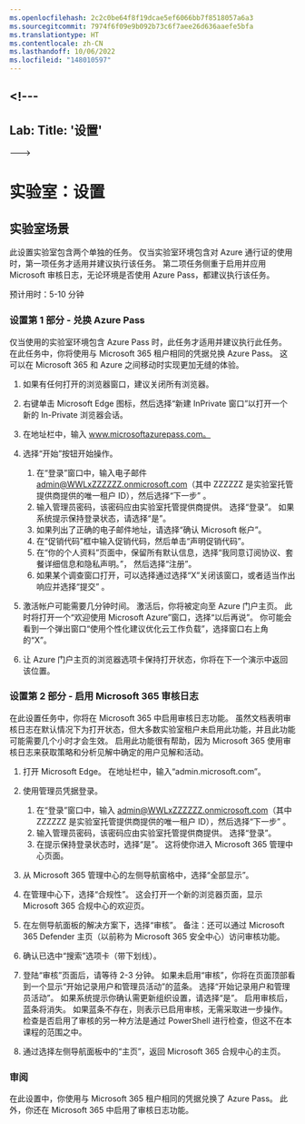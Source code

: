 ```yaml
---
ms.openlocfilehash: 2c2c0be64f8f19dcae5ef6066bb7f8518057a6a3
ms.sourcegitcommit: 7974f6f09e9b092b73c6f7aee26d636aaefe5bfa
ms.translationtype: HT
ms.contentlocale: zh-CN
ms.lasthandoff: 10/06/2022
ms.locfileid: "148010597"
---
```

<a name="---"></a><!---
---
Lab: Title: '设置'
---
--->

# <a name="lab-setup"></a>实验室：设置

## <a name="lab-scenario"></a>实验室场景

此设置实验室包含两个单独的任务。  仅当实验室环境包含对 Azure 通行证的使用时，第一项任务才适用并建议执行该任务。 第二项任务侧重于启用并应用 Microsoft 审核日志，无论环境是否使用 Azure Pass，都建议执行该任务。

预计用时：5-10 分钟



### <a name="setup-part-1---redeem-azure-pass"></a>设置第 1 部分 - 兑换 Azure Pass

仅当使用的实验室环境包含 Azure Pass 时，此任务才适用并建议执行此任务。 在此任务中，你将使用与 Microsoft 365 租户相同的凭据兑换 Azure Pass。  这可以在 Microsoft 365 和 Azure 之间移动时实现更加无缝的体验。

1. 如果有任何打开的浏览器窗口，建议关闭所有浏览器。

1. 右键单击 Microsoft Edge 图标，然后选择“新建 InPrivate 窗口”以打开一个新的 In-Private 浏览器会话。

1. 在地址栏中，输入 www.microsoftazurepass.com。  

1. 选择“开始”按钮开始操作。

    1. 在“登录”窗口中，输入电子邮件 admin@WWLxZZZZZZ.onmicrosoft.com（其中 ZZZZZZ 是实验室托管提供商提供的唯一租户 ID），然后选择“下一步” 。
    1. 输入管理员密码，该密码应由实验室托管提供商提供。 选择“登录”。  如果系统提示保持登录状态，请选择“是”。
    1. 如果列出了正确的电子邮件地址，请选择“确认 Microsoft 帐户”。
    1. 在“促销代码”框中输入促销代码，然后单击“声明促销代码”。  
    1. 在“你的个人资料”页面中，保留所有默认信息，选择“我同意订阅协议、套餐详细信息和隐私声明。”， 然后选择“注册”。
    1. 如果某个调查窗口打开，可以选择通过选择“X”关闭该窗口，或者适当作出响应并选择“提交” 。

1. 激活帐户可能需要几分钟时间。  激活后，你将被定向至 Azure 门户主页。 此时将打开一个“欢迎使用 Microsoft Azure”窗口，选择“以后再说”。 你可能会看到一个弹出窗口“使用个性化建议优化云工作负载”，选择窗口右上角的“X”。

1. 让 Azure 门户主页的浏览器选项卡保持打开状态，你将在下一个演示中返回该位置。

### <a name="setup-part-2---enable-microsoft-365-audit-log"></a>设置第 2 部分 - 启用 Microsoft 365 审核日志

在此设置任务中，你将在 Microsoft 365 中启用审核日志功能。  虽然文档表明审核日志在默认情况下为打开状态，但大多数实验室租户未启用此功能，并且此功能可能需要几个小时才会生效。  启用此功能很有帮助，因为 Microsoft 365 使用审核日志来获取策略和分析见解中确定的用户见解和活动。

1. 打开 Microsoft Edge。 在地址栏中，输入“admin.microsoft.com”。

1. 使用管理员凭据登录。
    1. 在“登录”窗口中，输入 admin@WWLxZZZZZZ.onmicrosoft.com（其中 ZZZZZZ 是实验室托管提供商提供的唯一租户 ID），然后选择“下一步” 。
    1. 输入管理员密码，该密码应由实验室托管提供商提供。 选择“登录”。
    1. 在提示保持登录状态时，选择“是”。 这将使你进入 Microsoft 365 管理中心页面。

1. 从 Microsoft 365 管理中心的左侧导航窗格中，选择“全部显示”。

1. 在管理中心下，选择“合规性”。  这会打开一个新的浏览器页面，显示 Microsoft 365 合规中心的欢迎页。  

1. 在左侧导航面板的解决方案下，选择“审核”。  备注：还可以通过 Microsoft 365 Defender 主页（以前称为 Microsoft 365 安全中心）访问审核功能。

1. 确认已选中“搜索”选项卡（带下划线）。

1. 登陆“审核”页面后，请等待 2-3 分钟。  如果未启用“审核”，你将在页面顶部看到一个显示“开始记录用户和管理员活动”的蓝条。  选择“开始记录用户和管理员活动”。  如果系统提示你确认需更新组织设置，请选择“是”。 启用审核后，蓝条将消失。  如果蓝条不存在，则表示已启用审核，无需采取进一步操作。  检查是否启用了审核的另一种方法是通过 PowerShell 进行检查，但这不在本课程的范围之中。

1. 通过选择左侧导航面板中的“主页”，返回 Microsoft 365 合规中心的主页。

### <a name="review"></a>审阅

在此设置中，你使用与 Microsoft 365 租户相同的凭据兑换了 Azure Pass。  此外，你还在 Microsoft 365 中启用了审核日志功能。
